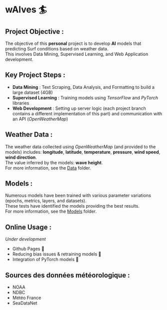 # wAIves 🏄

## Project Objective :
The objective of this **personal** project is to develop **AI** models that predicting Surf conditions based on weather data.  
This involves Data Mining, Supervised Learning, and Web Application development.

## Key Project Steps :
- **Data Mining** : Text Scraping, Data Analysis, and Formatting to build a large dataset (4GB)
- **Supervised Learning** : Training models using *TensorFlow* and *PyTorch* libraries
- **Web Development** : Setting up server logic (each project branch contains a different implementation of this part) and communication with an API (*OpenWeatherMap*)

## Weather Data :
The weather data collected using *OpenWeatherMap* (and provided to the models) includes: **longitude**, **latitude**, **temperature**, **pressure**, **wind speed**, **wind direction**.  
The value inferred by the models: **wave height**.  
For more information, see the [Data](https://github.com/LugolBis/wAIves/tree/main/DATA) folder.

## Models :
Numerous models have been trained with various parameter variations (epochs, metrics, layers, and datasets).  
These tests have identified the models providing the best results.  
For more information, see the [Models](https://github.com/LugolBis/wAIves/tree/main/Models) folder.

## Online Usage :
*Under development*
- Github Pages 🚧
- Reducing bias issues & retraining models 🚧
- Integration of PyTorch models 🚧

## Sources des données météorologique :
- NOAA
- NDBC
- Météo France
- SeaDataNet
